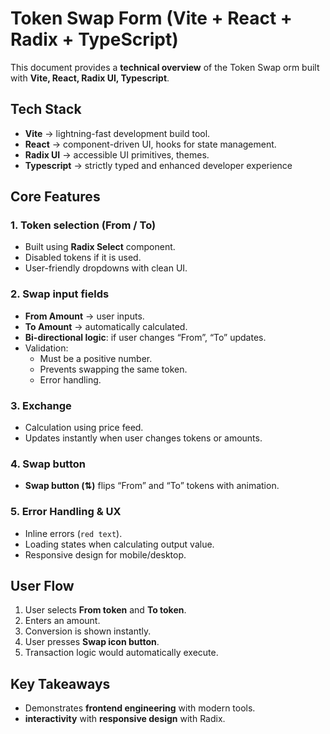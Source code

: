 # Token Swap Form (Vite + React + Radix + TypeScript)

This document provides a **technical overview** of the Token Swap orm built with **Vite, React, Radix UI, Typescript**.


## Tech Stack
- **Vite** → lightning-fast development build tool.
- **React** → component-driven UI, hooks for state management.
- **Radix UI** → accessible UI primitives, themes.
- **Typescript** → strictly typed and enhanced developer experience

## Core Features

### 1. Token selection (From / To)
- Built using **Radix Select** component.
- Disabled tokens if it is used.
- User-friendly dropdowns with clean UI.

### 2. Swap input fields
- **From Amount** → user inputs.
- **To Amount** → automatically calculated.
- **Bi-directional logic**: if user changes “From”, “To” updates.
- Validation:
  - Must be a positive number.
  - Prevents swapping the same token.
  - Error handling.

### 3. Exchange
- Calculation using price feed.
- Updates instantly when user changes tokens or amounts.

### 4. Swap button
- **Swap button (⇅)** flips “From” and “To” tokens with animation.

### 5. Error Handling & UX
- Inline errors (`red text`).
- Loading states when calculating output value.
- Responsive design for mobile/desktop.


## User Flow
1. User selects **From token** and **To token**.
2. Enters an amount.
3. Conversion is shown instantly.
4. User presses **Swap icon button**.
6. Transaction logic would automatically execute.

## Key Takeaways
- Demonstrates **frontend engineering** with modern tools.
- **interactivity** with **responsive design** with Radix.

